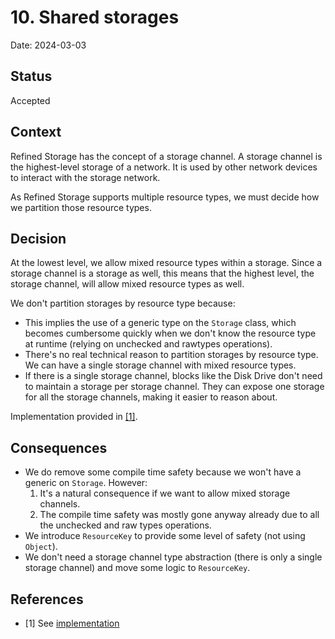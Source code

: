 # 10. Shared storages

Date: 2024-03-03

## Status

Accepted

## Context

Refined Storage has the concept of a storage channel. A storage channel is the highest-level storage of a network. It
is used by other network devices to interact with the storage network.

As Refined Storage supports multiple resource types, we must decide how we partition those resource types.

## Decision

At the lowest level, we allow mixed resource types within a storage. Since a storage channel is a storage as well, this
means that the highest level, the storage channel, will allow mixed resource types as well.

We don't partition storages by resource type because:

- This implies the use of a generic type on the `Storage` class, which becomes cumbersome quickly when we don't know the
  resource type at runtime (relying on unchecked and rawtypes operations).
- There's no real technical reason to partition storages by resource type. We can have a single storage channel with
  mixed resource types.
- If there is a single storage channel, blocks like the Disk Drive don't need to maintain a storage per storage channel.
  They can expose one storage for all the storage channels, making it easier to reason about.

Implementation provided in [[1]](#1).

## Consequences

- We do remove some compile time safety because we won't have a generic on `Storage`. However:
    1) It's a natural consequence if we want to allow mixed storage channels.
    2) The compile time safety was mostly gone anyway already due to all the unchecked and raw types operations.
- We introduce `ResourceKey` to provide some level of safety (not using `Object`).
- We don't need a storage channel type abstraction (there is only a single storage channel) and move some logic
  to `ResourceKey`.

## References

- <a id="1">[1]</a> See [implementation](https://github.com/refinedmods/refinedstorage2/commit/1fd63d17417e387d427b2e018a93df89e31edc0f)
